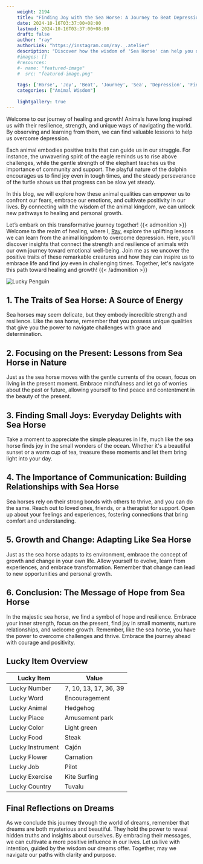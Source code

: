 ```yaml
---
    weight: 2194
    title: "Finding Joy with the Sea Horse: A Journey to Beat Depression"  # Assuming 'title' column exists
    date: 2024-10-16T03:37:00+08:00
    lastmod: 2024-10-16T03:37:00+08:00
    draft: false
    author: "ray"
    authorLink: "https://instagram.com/ray._.atelier"
    description: "Discover how the wisdom of 'Sea Horse' can help you overcome depression and find joy in your life journey."
    #images: []
    #resources:
    #- name: "featured-image"
    #  src: "featured-image.png"
    
    tags: ['Horse', 'Joy', 'Beat', 'Journey', 'Sea', 'Depression', 'Finding']
    categories: ["Animal Wisdom"]
    
    lightgallery: true
---
```

    
Welcome to our journey of healing and growth! Animals have long inspired us with their resilience, strength, and unique ways of navigating the world. By observing and learning from them, we can find valuable lessons to help us overcome depression.

Each animal embodies positive traits that can guide us in our struggle. For instance, the unwavering spirit of the eagle reminds us to rise above challenges, while the gentle strength of the elephant teaches us the importance of community and support. The playful nature of the dolphin encourages us to find joy even in tough times, and the steady perseverance of the turtle shows us that progress can be slow yet steady.

In this blog, we will explore how these animal qualities can empower us to confront our fears, embrace our emotions, and cultivate positivity in our lives. By connecting with the wisdom of the animal kingdom, we can unlock new pathways to healing and personal growth.

Let’s embark on this transformative journey together!
{{< admonition >}}
Welcome to the realm of healing, where I, [Ray](https://instagram.com/ray._.atelier), explore the uplifting lessons we can learn from the animal kingdom to overcome depression. Here, you’ll discover insights that connect the strength and resilience of animals with our own journey toward emotional well-being. Join me as we uncover the positive traits of these remarkable creatures and how they can inspire us to embrace life and find joy even in challenging times. Together, let's navigate this path toward healing and growth!
{{< /admonition >}}

![Lucky Penguin](https://cdn.pixabay.com/photo/2024/09/07/02/34/penguins-9028827_1280.jpg "Lucky Penguin")

## 1. The Traits of Sea Horse: A Source of Energy
Sea horses may seem delicate, but they embody incredible strength and resilience. Like the sea horse, remember that you possess unique qualities that give you the power to navigate challenges with grace and determination.

## 2. Focusing on the Present: Lessons from Sea Horse in Nature
Just as the sea horse moves with the gentle currents of the ocean, focus on living in the present moment. Embrace mindfulness and let go of worries about the past or future, allowing yourself to find peace and contentment in the beauty of the present.

## 3. Finding Small Joys: Everyday Delights with Sea Horse
Take a moment to appreciate the simple pleasures in life, much like the sea horse finds joy in the small wonders of the ocean. Whether it's a beautiful sunset or a warm cup of tea, treasure these moments and let them bring light into your day.

## 4. The Importance of Communication: Building Relationships with Sea Horse
Sea horses rely on their strong bonds with others to thrive, and you can do the same. Reach out to loved ones, friends, or a therapist for support. Open up about your feelings and experiences, fostering connections that bring comfort and understanding.

## 5. Growth and Change: Adapting Like Sea Horse
Just as the sea horse adapts to its environment, embrace the concept of growth and change in your own life. Allow yourself to evolve, learn from experiences, and embrace transformation. Remember that change can lead to new opportunities and personal growth.

## 6. Conclusion: The Message of Hope from Sea Horse
In the majestic sea horse, we find a symbol of hope and resilience. Embrace your inner strength, focus on the present, find joy in small moments, nurture relationships, and welcome growth. Remember, like the sea horse, you have the power to overcome challenges and thrive. Embrace the journey ahead with courage and positivity.


## Lucky Item Overview
| Lucky Item          | Value              |
|---------------|--------------------|
| Lucky Number        | 7, 10, 13, 17, 36, 39  |
| Lucky Word          | Encouragement |
| Lucky Animal        | Hedgehog |
| Lucky Place         | Amusement park     |
| Lucky Color         | Light green     |
| Lucky Food          | Steak      |
| Lucky Instrument    | Cajón |
| Lucky Flower        | Carnation    |
| Lucky Job           | Pilot       |
| Lucky Exercise      | Kite Surfing  |
| Lucky Country       | Tuvalu    |


##  Final Reflections on Dreams

As we conclude this journey through the world of dreams, remember that dreams are both mysterious and beautiful. They hold the power to reveal hidden truths and insights about ourselves. By embracing their messages, we can cultivate a more positive influence in our lives. Let us live with intention, guided by the wisdom our dreams offer. Together, may we navigate our paths with clarity and purpose.
